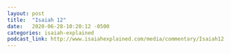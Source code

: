 ```yaml
---
layout: post
title:  "Isaiah 12"
date:   2020-06-28-10:20:12 -0500
categories: isaiah-explained
podcast_link: http://www.isaiahexplained.com/media/commentary/Isaiah12.mp3
---
```

